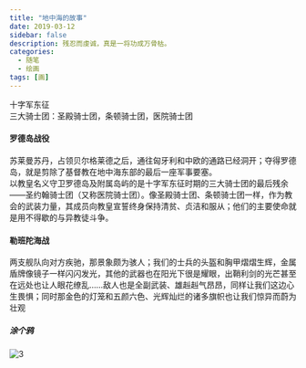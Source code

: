 ```yaml
---
title: "地中海的故事"
date: 2019-03-12
sidebar: false
description: 残忍而虔诚，真是一将功成万骨枯。
categories:
  - 随笔
  - 绘画
tags: [画]
---
```


十字军东征  
三大骑士团：圣殿骑士团，条顿骑士团，医院骑士团  

#### 罗德岛战役
苏莱曼苏丹，占领贝尔格莱德之后，通往匈牙利和中欧的通路已经洞开；夺得罗德岛，就是剪除了基督教在地中海东部的最后一座军事要塞。   
以教皇名义守卫罗德岛及附属岛屿的是十字军东征时期的三大骑士团的最后残余——圣约翰骑士团（又称医院骑士团）。像圣殿骑士团、条顿骑士团一样，作为教会的武装力量，其成员向教皇宣誓终身保持清贫、贞洁和服从；他们的主要使命就是用不得歇的与异教徒斗争。

#### 勒班陀海战
两支舰队向对方疾驰，那景象颇为骇人；我们的士兵的头盔和胸甲熠熠生辉，金属盾牌像镜子一样闪闪发光，其他的武器也在阳光下很是耀眼，出鞘利剑的光芒甚至在远处也让人眼花缭乱……敌人也是全副武装、雄赳赳气昂昂，同样让我们这边心生畏惧；同时那金色的灯笼和五颜六色、光辉灿烂的诸多旗帜也让我们惊异而蔚为壮观


##### 涂个鸦

![3](/img/20200523003720.jpg)